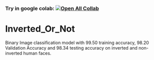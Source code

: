 ### Try in google colab:   [![Open All Collab](https://colab.research.google.com/assets/colab-badge.svg)](https://colab.research.google.com/github/ashishpapanai/Inverted_Or_Not/blob/master/demo.ipynb)
# Inverted_Or_Not
Binary Image classification model with 99.50 training accuracy, 98.20 Validation Accuracy and 98.34 testing accuracy on inverted and non-inverted human faces. 
